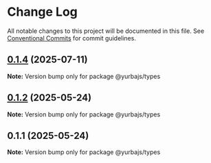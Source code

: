 # Change Log

All notable changes to this project will be documented in this file.
See [Conventional Commits](https://conventionalcommits.org) for commit guidelines.

## [0.1.4](https://github.com/rastgame/yurba.js/compare/@yurbajs/types@0.1.2...@yurbajs/types@0.1.4) (2025-07-11)

**Note:** Version bump only for package @yurbajs/types





## [0.1.2](https://github.com/rastgame/yurba.js/compare/@yurbajs/types@0.1.1...@yurbajs/types@0.1.2) (2025-05-24)

**Note:** Version bump only for package @yurbajs/types





## 0.1.1 (2025-05-24)

**Note:** Version bump only for package @yurbajs/types
